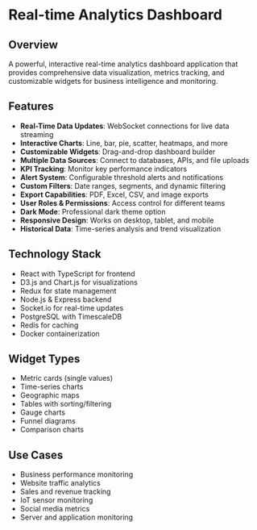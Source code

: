 # Real-time Analytics Dashboard

## Overview
A powerful, interactive real-time analytics dashboard application that provides comprehensive data visualization, metrics tracking, and customizable widgets for business intelligence and monitoring.

## Features
- **Real-Time Data Updates**: WebSocket connections for live data streaming
- **Interactive Charts**: Line, bar, pie, scatter, heatmaps, and more
- **Customizable Widgets**: Drag-and-drop dashboard builder
- **Multiple Data Sources**: Connect to databases, APIs, and file uploads
- **KPI Tracking**: Monitor key performance indicators
- **Alert System**: Configurable threshold alerts and notifications
- **Custom Filters**: Date ranges, segments, and dynamic filtering
- **Export Capabilities**: PDF, Excel, CSV, and image exports
- **User Roles & Permissions**: Access control for different teams
- **Dark Mode**: Professional dark theme option
- **Responsive Design**: Works on desktop, tablet, and mobile
- **Historical Data**: Time-series analysis and trend visualization

## Technology Stack
- React with TypeScript for frontend
- D3.js and Chart.js for visualizations
- Redux for state management
- Node.js & Express backend
- Socket.io for real-time updates
- PostgreSQL with TimescaleDB
- Redis for caching
- Docker containerization

## Widget Types
- Metric cards (single values)
- Time-series charts
- Geographic maps
- Tables with sorting/filtering
- Gauge charts
- Funnel diagrams
- Comparison charts

## Use Cases
- Business performance monitoring
- Website traffic analytics
- Sales and revenue tracking
- IoT sensor monitoring
- Social media metrics
- Server and application monitoring
